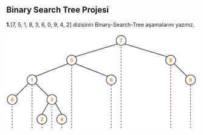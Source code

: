 ## Binary Search Tree Projesi

**1.**[7, 5, 1, 8, 3, 6, 0, 9, 4, 2] dizisinin Binary-Search-Tree aşamalarını yazınız.

![alt text](capture.png)
